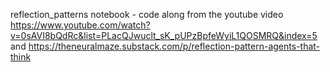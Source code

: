 reflection_patterns notebook - code along from the youtube video
https://www.youtube.com/watch?v=0sAVI8bQdRc&list=PLacQJwuclt_sK_pUPzBpfeWyiL1QOSMRQ&index=5 
and https://theneuralmaze.substack.com/p/reflection-pattern-agents-that-think

